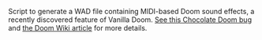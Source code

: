 Script to generate a WAD file containing MIDI-based Doom sound effects,
a recently discovered feature of Vanilla Doom.
[See this Chocolate Doom bug](https://github.com/chocolate-doom/chocolate-doom/issues/639)
and [the Doom Wiki article](http://doomwiki.org/wiki/GSS) for more details.
